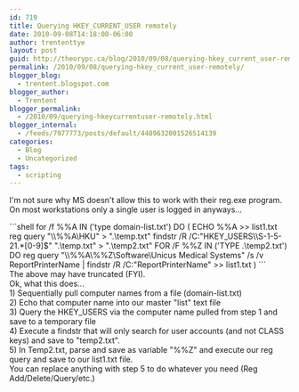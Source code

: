 ```yaml
---
id: 719
title: Querying HKEY_CURRENT_USER remotely
date: 2010-09-08T14:18:00-06:00
author: trententtye
layout: post
guid: http://theorypc.ca/blog/2010/09/08/querying-hkey_current_user-remotely/
permalink: /2010/09/08/querying-hkey_current_user-remotely/
blogger_blog:
  - trentent.blogspot.com
blogger_author:
  - Trentent
blogger_permalink:
  - /2010/09/querying-hkeycurrentuser-remotely.html
blogger_internal:
  - /feeds/7977773/posts/default/4489632001526514139
categories:
  - Blog
  - Uncategorized
tags:
  - scripting
---
```

I'm not sure why MS doesn't allow this to work with their reg.exe program. On most workstations only a single user is logged in anyways...

<div>
</div>

<div>
  <div>
  </div>
  
  <div>
```shell
for /f %%A IN ('type domain-list.txt') DO (
ECHO %%A >> list1.txt
reg query "\\%%A\HKU" > ".\temp.txt"
findstr /R /C:"HKEY_USERS\\S-1-5-21.*[0-9]$" ".\temp.txt" > ".\temp2.txt"
FOR /F %%Z IN ('TYPE .\temp2.txt') DO reg query "\\%%A\%%Z\Software\Unicus Medical Systems" /s /v ReportPrinterName | findstr /R /C:"ReportPrinterName" >> list1.txt
)
```
  </div>
</div>

<div>
</div>

<div>
  The above may have truncated (FYI).
</div>

<div>
</div>

<div>
  Ok, what this does...
</div>

<div>
  1) Sequentially pull computer names from a file (domain-list.txt)
</div>

<div>
  2) Echo that computer name into our master "list" text file
</div>

<div>
  3) Query the HKEY_USERS via the computer name pulled from step 1 and save to a temporary file
</div>

<div>
  4) Execute a findstr that will only search for user accounts (and not CLASS keys) and save to "temp2.txt".
</div>

<div>
  5) In Temp2.txt, parse and save as variable "%%Z" and execute our reg query and save to our list1.txt file.
</div>

<div>
</div>

<div>
  You can replace anything with step 5 to do whatever you need (Reg Add/Delete/Query/etc.)
</div>

<div>
</div>

<!-- AddThis Advanced Settings generic via filter on the_content -->

<!-- AddThis Share Buttons generic via filter on the_content -->